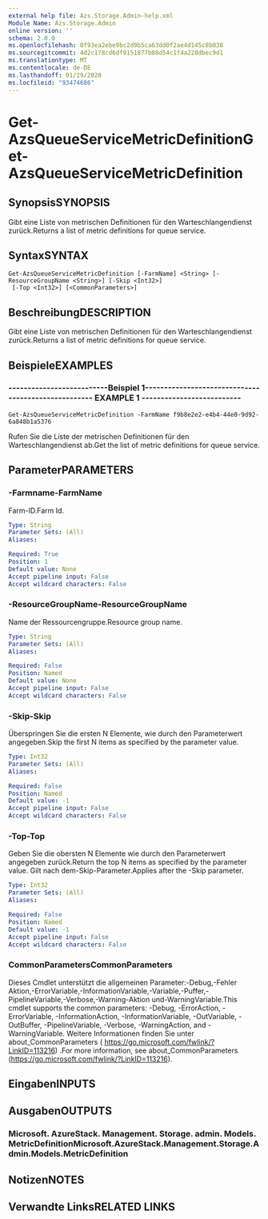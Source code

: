 ```yaml
---
external help file: Azs.Storage.Admin-help.xml
Module Name: Azs.Storage.Admin
online version: ''
schema: 2.0.0
ms.openlocfilehash: 0f93ea2ebe9bc2d9b5ca63dd0f2ae4d145c8b038
ms.sourcegitcommit: 4d2c178cd6df9151877b08d54c1f4a228dbec9d1
ms.translationtype: MT
ms.contentlocale: de-DE
ms.lasthandoff: 01/29/2020
ms.locfileid: "93474686"
---
```

# <span data-ttu-id="4b239-101">Get-AzsQueueServiceMetricDefinition</span><span class="sxs-lookup"><span data-stu-id="4b239-101">Get-AzsQueueServiceMetricDefinition</span></span>

## <span data-ttu-id="4b239-102">Synopsis</span><span class="sxs-lookup"><span data-stu-id="4b239-102">SYNOPSIS</span></span>
<span data-ttu-id="4b239-103">Gibt eine Liste von metrischen Definitionen für den Warteschlangendienst zurück.</span><span class="sxs-lookup"><span data-stu-id="4b239-103">Returns a list of metric definitions for queue service.</span></span>

## <span data-ttu-id="4b239-104">Syntax</span><span class="sxs-lookup"><span data-stu-id="4b239-104">SYNTAX</span></span>

```
Get-AzsQueueServiceMetricDefinition [-FarmName] <String> [-ResourceGroupName <String>] [-Skip <Int32>]
 [-Top <Int32>] [<CommonParameters>]
```

## <span data-ttu-id="4b239-105">Beschreibung</span><span class="sxs-lookup"><span data-stu-id="4b239-105">DESCRIPTION</span></span>
<span data-ttu-id="4b239-106">Gibt eine Liste von metrischen Definitionen für den Warteschlangendienst zurück.</span><span class="sxs-lookup"><span data-stu-id="4b239-106">Returns a list of metric definitions for queue service.</span></span>

## <span data-ttu-id="4b239-107">Beispiele</span><span class="sxs-lookup"><span data-stu-id="4b239-107">EXAMPLES</span></span>

### <span data-ttu-id="4b239-108">--------------------------Beispiel 1--------------------------</span><span class="sxs-lookup"><span data-stu-id="4b239-108">-------------------------- EXAMPLE 1 --------------------------</span></span>
```
Get-AzsQueueServiceMetricDefinition -FarmName f9b8e2e2-e4b4-44e0-9d92-6a848b1a5376
```

<span data-ttu-id="4b239-109">Rufen Sie die Liste der metrischen Definitionen für den Warteschlangendienst ab.</span><span class="sxs-lookup"><span data-stu-id="4b239-109">Get the list of metric definitions for queue service.</span></span>

## <span data-ttu-id="4b239-110">Parameter</span><span class="sxs-lookup"><span data-stu-id="4b239-110">PARAMETERS</span></span>

### <span data-ttu-id="4b239-111">-Farmname</span><span class="sxs-lookup"><span data-stu-id="4b239-111">-FarmName</span></span>
<span data-ttu-id="4b239-112">Farm-ID.</span><span class="sxs-lookup"><span data-stu-id="4b239-112">Farm Id.</span></span>

```yaml
Type: String
Parameter Sets: (All)
Aliases: 

Required: True
Position: 1
Default value: None
Accept pipeline input: False
Accept wildcard characters: False
```

### <span data-ttu-id="4b239-113">-ResourceGroupName</span><span class="sxs-lookup"><span data-stu-id="4b239-113">-ResourceGroupName</span></span>
<span data-ttu-id="4b239-114">Name der Ressourcengruppe.</span><span class="sxs-lookup"><span data-stu-id="4b239-114">Resource group name.</span></span>

```yaml
Type: String
Parameter Sets: (All)
Aliases: 

Required: False
Position: Named
Default value: None
Accept pipeline input: False
Accept wildcard characters: False
```

### <span data-ttu-id="4b239-115">-Skip</span><span class="sxs-lookup"><span data-stu-id="4b239-115">-Skip</span></span>
<span data-ttu-id="4b239-116">Überspringen Sie die ersten N Elemente, wie durch den Parameterwert angegeben.</span><span class="sxs-lookup"><span data-stu-id="4b239-116">Skip the first N items as specified by the parameter value.</span></span>

```yaml
Type: Int32
Parameter Sets: (All)
Aliases: 

Required: False
Position: Named
Default value: -1
Accept pipeline input: False
Accept wildcard characters: False
```

### <span data-ttu-id="4b239-117">-Top</span><span class="sxs-lookup"><span data-stu-id="4b239-117">-Top</span></span>
<span data-ttu-id="4b239-118">Geben Sie die obersten N Elemente wie durch den Parameterwert angegeben zurück.</span><span class="sxs-lookup"><span data-stu-id="4b239-118">Return the top N items as specified by the parameter value.</span></span>
<span data-ttu-id="4b239-119">Gilt nach dem-Skip-Parameter.</span><span class="sxs-lookup"><span data-stu-id="4b239-119">Applies after the -Skip parameter.</span></span>

```yaml
Type: Int32
Parameter Sets: (All)
Aliases: 

Required: False
Position: Named
Default value: -1
Accept pipeline input: False
Accept wildcard characters: False
```

### <span data-ttu-id="4b239-120">CommonParameters</span><span class="sxs-lookup"><span data-stu-id="4b239-120">CommonParameters</span></span>
<span data-ttu-id="4b239-121">Dieses Cmdlet unterstützt die allgemeinen Parameter:-Debug,-Fehler Aktion,-ErrorVariable,-InformationVariable,-Variable,-Puffer,-PipelineVariable,-Verbose,-Warning-Aktion und-WarningVariable.</span><span class="sxs-lookup"><span data-stu-id="4b239-121">This cmdlet supports the common parameters: -Debug, -ErrorAction, -ErrorVariable, -InformationAction, -InformationVariable, -OutVariable, -OutBuffer, -PipelineVariable, -Verbose, -WarningAction, and -WarningVariable.</span></span> <span data-ttu-id="4b239-122">Weitere Informationen finden Sie unter about_CommonParameters ( https://go.microsoft.com/fwlink/?LinkID=113216) .</span><span class="sxs-lookup"><span data-stu-id="4b239-122">For more information, see about_CommonParameters (https://go.microsoft.com/fwlink/?LinkID=113216).</span></span>

## <span data-ttu-id="4b239-123">Eingaben</span><span class="sxs-lookup"><span data-stu-id="4b239-123">INPUTS</span></span>

## <span data-ttu-id="4b239-124">Ausgaben</span><span class="sxs-lookup"><span data-stu-id="4b239-124">OUTPUTS</span></span>

### <span data-ttu-id="4b239-125">Microsoft. AzureStack. Management. Storage. admin. Models. MetricDefinition</span><span class="sxs-lookup"><span data-stu-id="4b239-125">Microsoft.AzureStack.Management.Storage.Admin.Models.MetricDefinition</span></span>

## <span data-ttu-id="4b239-126">Notizen</span><span class="sxs-lookup"><span data-stu-id="4b239-126">NOTES</span></span>

## <span data-ttu-id="4b239-127">Verwandte Links</span><span class="sxs-lookup"><span data-stu-id="4b239-127">RELATED LINKS</span></span>

